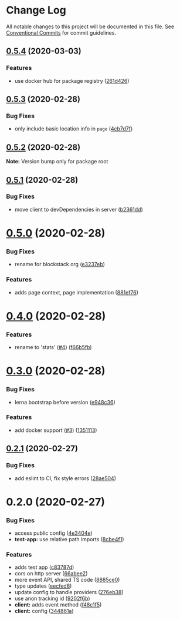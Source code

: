 # Change Log

All notable changes to this project will be documented in this file.
See [Conventional Commits](https://conventionalcommits.org) for commit guidelines.

## [0.5.4](https://github.com/blockstack/stats/compare/v0.5.3...v0.5.4) (2020-03-03)


### Features

* use docker hub for package registry ([261d426](https://github.com/blockstack/stats/commit/261d4268280d69090f5a2040783fbfa7e74fd75f))





## [0.5.3](https://github.com/blockstack/stats/compare/v0.5.2...v0.5.3) (2020-02-28)


### Bug Fixes

* only include basic location info in `page` ([4cb7d7f](https://github.com/blockstack/stats/commit/4cb7d7f85dee15ff33aceaacf76c97aa58cac5b9))





## [0.5.2](https://github.com/blockstack/stats/compare/v0.5.1...v0.5.2) (2020-02-28)

**Note:** Version bump only for package root





## [0.5.1](https://github.com/blockstack/stats/compare/v0.5.0...v0.5.1) (2020-02-28)


### Bug Fixes

* move client to devDependencies in server ([b2361dd](https://github.com/blockstack/stats/commit/b2361ddcdf6367531ef485667cf94c534cec8783))





# [0.5.0](https://github.com/blockstack/stats/compare/v0.4.0...v0.5.0) (2020-02-28)


### Bug Fixes

* rename for blockstack org ([e3237eb](https://github.com/blockstack/stats/commit/e3237ebcd818566f8e054ffe2d1fe1d8e99085fd))


### Features

* adds page context, page implementation ([881ef76](https://github.com/blockstack/stats/commit/881ef76162bf92ba20709fee4a36c705e8d8fd6b))





# [0.4.0](https://github.com/blockstack/stats/compare/v0.3.0...v0.4.0) (2020-02-28)


### Features

* rename to 'stats' ([#4](https://github.com/blockstack/stats/issues/4)) ([f66b5fb](https://github.com/blockstack/stats/commit/f66b5fb0fe02bcf9a3d0cd5649415fb63805f363))





# [0.3.0](https://github.com/blockstack/stats/compare/v0.2.1...v0.3.0) (2020-02-28)


### Bug Fixes

* lerna bootstrap before version ([e948c36](https://github.com/blockstack/stats/commit/e948c36bc5b8f6ceaff6f8cc1ddab2071d5e7264))


### Features

* add docker support ([#3](https://github.com/blockstack/stats/issues/3)) ([1351113](https://github.com/blockstack/stats/commit/1351113f2d63d5cb65b39ca1d49b312415860293))





## [0.2.1](https://github.com/blockstack/stats/compare/v0.2.0...v0.2.1) (2020-02-27)


### Bug Fixes

* add eslint to CI, fix style errors ([28ae504](https://github.com/blockstack/stats/commit/28ae50430b3a97bcd1ae5b0f8ebeac1857bbb2b6))





# 0.2.0 (2020-02-27)


### Bug Fixes

* access public config ([4e3404e](https://github.com/blockstack/stats/commit/4e3404e3596450d971e226e4d1423a8819525ec9))
* **test-app:** use relative path imports ([8cbe4f1](https://github.com/blockstack/stats/commit/8cbe4f130c886837e630b3b4cadf8bd4b444ed8c))


### Features

* adds test app ([c83787d](https://github.com/blockstack/stats/commit/c83787d71d0a89cae369b882c40d3203c55f7604))
* cors on http server ([66abee2](https://github.com/blockstack/stats/commit/66abee2f9ffc8f2b6cb02ed3d5fb0b7ef0da657e))
* more event API, shared TS code ([8885ce0](https://github.com/blockstack/stats/commit/8885ce0ccc48e7eed99f31ef5882924aaf530db1))
* type updates ([eecfed8](https://github.com/blockstack/stats/commit/eecfed8a418aaa5644b2a6b587408d0c8c0e55ea))
* update config to handle providers ([276eb38](https://github.com/blockstack/stats/commit/276eb38f87586baf3bbf2bdc70ea1cc2c5c842db))
* use anon tracking id ([9202f6b](https://github.com/blockstack/stats/commit/9202f6b6f35f621208ff6ff2efef64942dbdb29b))
* **client:** adds event method ([f48c1f5](https://github.com/blockstack/stats/commit/f48c1f5ec70a9f9afdb12f3a8873316cb41d5d5d))
* **client:** config ([344861a](https://github.com/blockstack/stats/commit/344861af916a79713ca91668e53b7c11f5765ad5))
